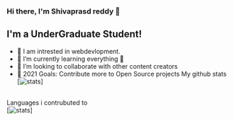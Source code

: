 ### Hi there, I'm Shivaprasd reddy 👋



## I'm a UnderGraduate Student!

- 🔭 I am intrested in webdevlopment.
- 🌱 I’m currently learning everything 🤣
- 👯 I’m looking to collaborate with other content creators
- 🥅 2021 Goals: Contribute more to Open Source projects
My github stats<br/>
[<img src="https://github-readme-stats.vercel.app/api?username=shivaprasadyanala" alt="stats">]
<br/>
Languages i contrubuted to
<br/>
[<img src="https://github-readme-stats.vercel.app/api/top-langs/?username=anuraghazra" alt="stats">]

